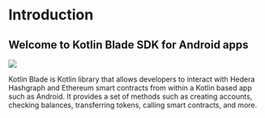 # Introduction

## Welcome to Kotlin Blade SDK for Android apps

[![](https://jitpack.io/v/Blade-Labs/kotlin-blade.svg)](https://jitpack.io/#Blade-Labs/kotlin-blade)

Kotlin Blade is Kotlin library that allows developers to interact with Hedera Hashgraph and Ethereum smart contracts from within a Kotlin based app such as Android. It provides a set of methods such as creating accounts, checking balances, transferring tokens, calling smart contracts, and more.
